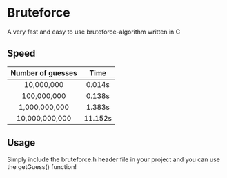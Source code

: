 # Bruteforce

A very fast and easy to use bruteforce-algorithm written in C

## Speed

| Number of guesses |   Time  |
|:-----------------:|:-------:|
|     10,000,000    |  0.014s |
|    100,000,000    |  0.138s |
|   1,000,000,000   |  1.383s |
|   10,000,000,000  |  11.152s|

## Usage

Simply include the bruteforce.h header file in your project and you can use the getGuess() function!
